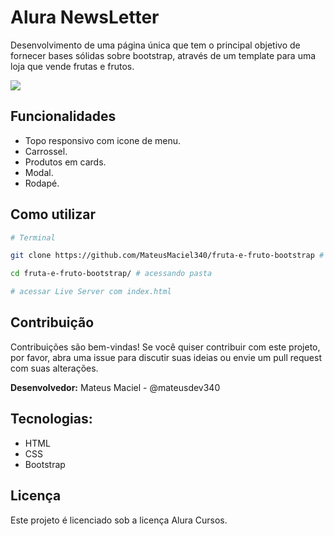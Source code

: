 # Alura NewsLetter

Desenvolvimento de uma página única que tem o principal objetivo de fornecer bases sólidas sobre bootstrap, através de um template para uma loja que vende frutas e frutos. 

![](gif/../src/gif/fruto-e-fruta.gif)

## Funcionalidades

- Topo responsivo com icone de menu.
- Carrossel.
- Produtos em cards.
- Modal.
- Rodapé.

## Como utilizar

```bash
# Terminal

git clone https://github.com/MateusMaciel340/fruta-e-fruto-bootstrap # clone do repositório

cd fruta-e-fruto-bootstrap/ # acessando pasta

# acessar Live Server com index.html
```

## Contribuição

Contribuições são bem-vindas! Se você quiser contribuir com este projeto, por favor, abra uma issue para discutir suas ideias ou envie um pull request com suas alterações.

**Desenvolvedor:** Mateus Maciel - @mateusdev340

## Tecnologias:

- HTML
- CSS
- Bootstrap

## Licença

Este projeto é licenciado sob a licença Alura Cursos.